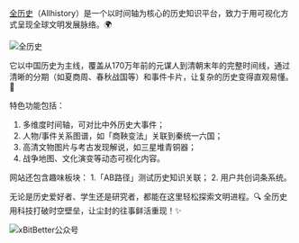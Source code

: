 [全历史](https://www.allhistory.com/)（Allhistory）是一个以时间轴为核心的历史知识平台，致力于用可视化方式呈现全球文明发展脉络。🌍

![全历史](https://github.com/user-attachments/assets/2de2d1f4-a9a5-4728-bd32-c09dd406fb2e)

它以中国历史为主线，覆盖从170万年前的元谋人到清朝末年的完整时间线，通过清晰的分期（如夏商周、春秋战国等）和事件卡片，让复杂的历史变得直观易懂。📜

特色功能包括：
1. 多维度时间轴，可对比中外历史大事件；
2. 人物/事件关系图谱，如「商鞅变法」关联到秦统一六国；
3. 高清文物图片与考古发现解说，如三星堆青铜器；
4. 战争地图、文化演变等动态可视化内容。

网站还包含趣味板块：
1.「AB路径」测试历史知识关联；
2. 用户共创词条系统。

无论是历史爱好者、学生还是研究者，都能在这里轻松探索文明进程。🔍
全历史用科技打破时空壁垒，让尘封的往事鲜活重现！✨

![xBitBetter公众号](https://dotneteye.github.io/xbitbetter.png "xBitBetter公众号")

